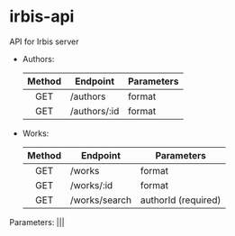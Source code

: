 # irbis-api
API for Irbis server

- Authors:

    | Method        | Endpoint          | Parameters            |
    |:-------------:| ----------------- | --------------------- |
    | GET           | /authors          | format                |
    | GET           | /authors/:id      | format                |

- Works:
  
    | Method        | Endpoint          | Parameters            |
    |:-------------:| ----------------- | --------------------- |
    | GET           | /works            | format                |
    | GET           | /works/:id        | format                |
    | GET           | /works/search     | authorId (required)   |      

Parameters:
    |||